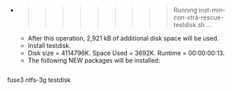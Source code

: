 * >>>>>>>>> Running inst-min-con-xtra-rescue-testdisk.sh ...
  * After this operation, 2,921 kB of additional disk space will be used.
  * Install testdisk.
  * Disk size = 4114796K. Space Used = 3692K. Runtime = 00:00:00:13.
  * The following NEW packages will be installed:
  ```bash
fuse3 ntfs-3g testdisk
  ```
